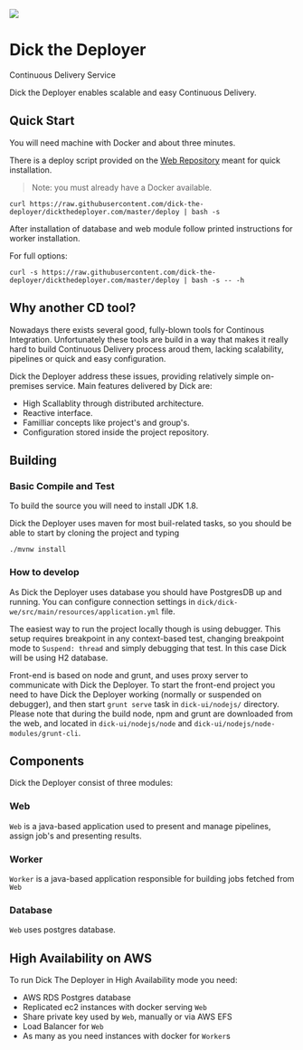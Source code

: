 [![][travis img]][travis]

# Dick the Deployer
Continuous Delivery Service

Dick the Deployer enables scalable and easy Continuous Delivery.

## Quick Start
You will need machine with Docker and about three minutes.

There is a deploy script provided on the [Web Repository](https://github.com/dick-the-deployer/dickthedeployer.com) meant
for quick installation.

> Note: you must already have a Docker available.

```
curl https://raw.githubusercontent.com/dick-the-deployer/dickthedeployer.com/master/deploy | bash -s
```
After installation of database and web module follow printed instructions for worker installation.

For full options:

```
curl -s https://raw.githubusercontent.com/dick-the-deployer/dickthedeployer.com/master/deploy | bash -s -- -h
```

## Why another CD tool?

Nowadays there exists several good, fully-blown tools for Continous Integration. Unfortunately these tools are build in a way that makes it really hard to build Continuous Delivery process aroud them, lacking scalability, pipelines or quick and easy configuration. 

Dick the Deployer address these issues, providing relatively simple on-premises service. Main features delivered by Dick are:

* High Scallablity through distributed architecture.
* Reactive interface.
* Familliar concepts like project's and group's.
* Configuration stored inside the project repository.


## Building

### Basic Compile and Test

To build the source you will need to install JDK 1.8.

Dick the Deployer uses maven for most buil-related tasks, so you should be able to start by cloning the project and
typing

```
./mvnw install
```

### How to develop 

As Dick the Deployer uses database you should have PostgresDB up and running. You can configure connection settings
in `dick/dick-we/src/main/resources/application.yml` file. 

The easiest way to run the project locally though is using debugger. This setup requires breakpoint in any context-based test,
changing breakpoint mode to `Suspend: thread` and simply debugging that test. In this case Dick will be using H2 database.

Front-end is based on node and grunt, and uses proxy server to communicate with Dick the Deployer. To start 
the front-end project you need to have Dick the Deployer working (normally or suspended on debugger), and then start 
`grunt serve` task in `dick-ui/nodejs/` directory. Please note that during the build node, npm and grunt are downloaded 
from the web, and located in `dick-ui/nodejs/node` and `dick-ui/nodejs/node-modules/grunt-cli`.

## Components

Dick the Deployer consist of three modules:

### Web
`Web` is a java-based application used to present and manage pipelines, assign job's and presenting results.

### Worker
`Worker` is a java-based application responsible for building jobs fetched from `Web`

### Database
`Web` uses postgres database.

## High Availability on AWS
To run Dick The Deployer in High Availability mode you need:
* AWS RDS Postgres database
* Replicated ec2 instances with docker serving `Web`
* Share private key used by `Web`, manually or via AWS EFS
* Load Balancer for `Web`
* As many as you need instances with docker for `Worker`s

[travis]:https://travis-ci.org/dick-the-deployer/dick
[travis img]:https://travis-ci.org/dick-the-deployer/dick.svg?branch=master

